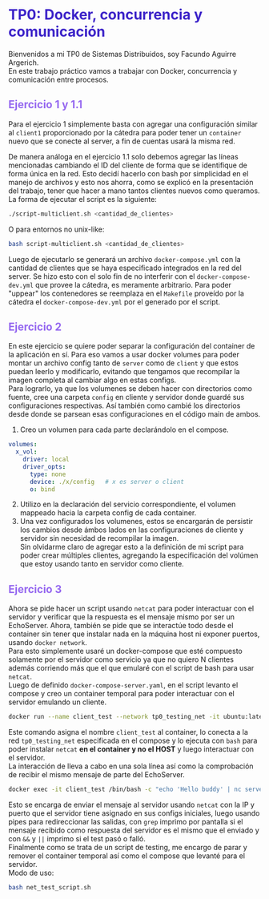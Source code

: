 # <span style="color:#3d24c9">TP0: Docker, concurrencia y comunicación</span>
Bienvenidos a mi TP0 de Sistemas Distribuidos, soy Facundo Aguirre Argerich.  
En este trabajo práctico vamos a trabajar con Docker, concurrencia y comunicación entre procesos.

## <span style="color:#9669f0">Ejercicio 1 y 1.1</span>
Para el ejercicio 1 simplemente basta con agregar una configuración similar al `client1` proporcionado por la cátedra para poder tener un `container` nuevo que se conecte al server, a fin de cuentas usará la misma red.    

De manera análoga en el ejercicio 1.1 solo debemos agregar las líneas mencionadas cambiando el ID del cliente de forma que se identifique de forma única en la red. Esto decidí hacerlo con bash por simplicidad en el manejo de archivos y esto nos ahorra, como se explicó en la presentación del trabajo, tener que hacer a mano tantos clientes nuevos como queramos.  
La forma de ejecutar el script es la siguiente:  
```bash
./script-multiclient.sh <cantidad_de_clientes>
```
O para entornos no unix-like:
```bash
bash script-multiclient.sh <cantidad_de_clientes>
```  
Luego de ejecutarlo se generará un archivo `docker-compose.yml` con la cantidad de clientes que se haya especificado integrados en la red del server. Se hizo esto con el solo fin de no interferir con el `docker-compose-dev.yml` que provee la cátedra, es meramente arbitrario. 
Para poder "uppear" los contenedores se reemplaza en el `Makefile` proveído por la cátedra el `docker-compose-dev.yml` por el generado por el script.  

## <span style="color:#9669f0">Ejercicio 2</span>
En este ejercicio se quiere poder separar la configuración del container de la aplicación en sí. Para eso vamos a usar docker volumes para poder montar un archivo config tanto de `server` como de `client` y que estos puedan leerlo y modificarlo, evitando que tengamos que recompilar la imagen completa al cambiar algo en estas configs.  
Para lograrlo, ya que los volumenes se deben hacer con directorios como fuente, cree una carpeta `config` en cliente y servidor donde guardé sus configuraciones respectivas. Así también como cambié los directorios desde donde se parsean esas configuraciones en el código main de ambos.
1. Creo un volumen para cada parte declarándolo en el compose.
```yaml
volumes:
  x_vol:
    driver: local
    driver_opts:
      type: none
      device: ./x/config   # x es server o client
      o: bind
```
2. Utilizo en la declaración del servicio correspondiente, el volumen mappeado hacia la carpeta config de cada container.   
3. Una vez configurados los volumenes, estos se encargarán de persistir los cambios desde ámbos lados en las configuraciones de cliente y servidor sin necesidad de recompilar la imagen.  
Sin olvidarme claro de agregar esto a la definición de mi script para poder crear múltiples clientes, agregando la especificación del volúmen que estoy usando tanto en servidor como cliente.

## <span style="color:#9669f0">Ejercicio 3</span>
Ahora se pide hacer un script usando `netcat` para poder interactuar con el servidor y verificar que la respuesta es el mensaje mismo por ser un EchoServer. Ahora, también se pide que se interactúe todo desde el container sin tener que instalar nada en la máquina host ni exponer puertos, usando `docker network`.  
Para esto simplemente usaré un docker-compose que esté compuesto solamente por el servidor como servicio ya que no quiero N clientes además corriendo más que el que emularé con el script de bash para usar `netcat`.  
Luego de definido `docker-compose-server.yaml`, en el script levanto el compose y creo un container temporal para poder interactuar con el servidor emulando un cliente.
```bash
docker run --name client_test --network tp0_testing_net -it ubuntu:latest /bin/bash -c "apt-get update && apt-get install -y netcat"
```
Este comando asigna el nombre `client_test` al container, lo conecta a la red `tp0_testing_net` especificada en el compose y lo ejecuta con `bash` para poder instalar `netcat` **en el container y no el HOST** y luego interactuar con el servidor.  
La interacción de lleva a cabo en una sola línea así como la comprobación de recibir el mismo mensaje de parte del EchoServer.
```bash
docker exec -it client_test /bin/bash -c "echo 'Hello buddy' | nc server 12345 | grep -q 'Hello buddy' && echo 'Test passed' || echo 'Test failed'"
```
Esto se encarga de enviar el mensaje al servidor usando `netcat` con la IP y puerto que el servidor tiene asignado en sus configs iniciales, luego usando pipes para redireccionar las salidas, con `grep` imprimo por pantalla si el mensaje recibido como respuesta del servidor es el mismo que el enviado y con `&&` y `||` imprimo si el test pasó o falló.  
Finalmente como se trata de un script de testing, me encargo de parar y remover el container temporal así como el compose que levanté para el servidor.  
Modo de uso:
```bash 
bash net_test_script.sh
```
